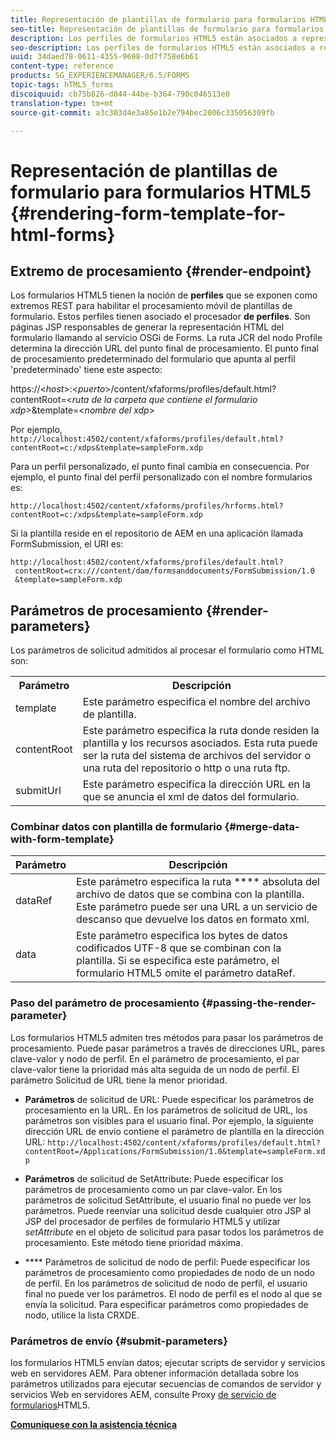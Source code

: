 ```yaml
---
title: Representación de plantillas de formulario para formularios HTML5
seo-title: Representación de plantillas de formulario para formularios HTML5
description: Los perfiles de formularios HTML5 están asociados a representaciones de perfiles. Los procesamientos de perfiles son páginas JSP responsables de generar una representación HTML del formulario llamando al servicio OSGi de Forms.
seo-description: Los perfiles de formularios HTML5 están asociados a representaciones de perfiles. Los procesamientos de perfiles son páginas JSP responsables de generar una representación HTML del formulario llamando al servicio OSGi de Forms.
uuid: 34daed78-0611-4355-9698-0d7f758e6b61
content-type: reference
products: SG_EXPERIENCEMANAGER/6.5/FORMS
topic-tags: hTML5_forms
discoiquuid: cb75b826-d044-44be-b364-790c046513e0
translation-type: tm+mt
source-git-commit: a3c303d4e3a85e1b2e794bec2006c335056309fb

---
```



# Representación de plantillas de formulario para formularios HTML5 {#rendering-form-template-for-html-forms}

## Extremo de procesamiento {#render-endpoint}

Los formularios HTML5 tienen la noción de **perfiles** que se exponen como extremos REST para habilitar el procesamiento móvil de plantillas de formulario. Estos perfiles tienen asociado el procesador **de perfiles**. Son páginas JSP responsables de generar la representación HTML del formulario llamando al servicio OSGi de Forms. La ruta JCR del nodo Profile determina la dirección URL del punto final de procesamiento. El punto final de procesamiento predeterminado del formulario que apunta al perfil &#39;predeterminado&#39; tiene este aspecto:

https://&lt;*host*>:&lt;*puerto*>/content/xfaforms/profiles/default.html?contentRoot=&lt;*ruta de la carpeta que contiene el formulario xdp*>&amp;template=&lt;*nombre del xdp*>

Por ejemplo, `http://localhost:4502/content/xfaforms/profiles/default.html?contentRoot=c:/xdps&template=sampleForm.xdp`

Para un perfil personalizado, el punto final cambia en consecuencia. Por ejemplo, el punto final del perfil personalizado con el nombre formularios es:

`http://localhost:4502/content/xfaforms/profiles/hrforms.html?contentRoot=c:/xdps&template=sampleForm.xdp`

Si la plantilla reside en el repositorio de AEM en una aplicación llamada FormSubmission, el URI es:

```
http://localhost:4502/content/xfaforms/profiles/default.html?
 contentRoot=crx:///content/dam/formsanddocuments/FormSubmission/1.0
 &template=sampleForm.xdp
```

## Parámetros de procesamiento {#render-parameters}

Los parámetros de solicitud admitidos al procesar el formulario como HTML son:

<table>
 <tbody>
  <tr>
   <th><strong>Parámetro </strong></th>
   <th><strong>Descripción</strong></th>
  </tr>
  <tr>
   <td>template<br /> </td>
   <td>Este parámetro especifica el nombre del archivo de plantilla.<br /> </td>
  </tr>
  <tr>
   <td>contentRoot<br /> </td>
   <td>Este parámetro especifica la ruta donde residen la plantilla y los recursos asociados. Esta ruta puede ser la ruta del sistema de archivos del servidor o una ruta del repositorio o http o una ruta ftp.<br /> </td>
  </tr>
  <tr>
   <td>submitUrl<br /> </td>
   <td>Este parámetro especifica la dirección URL en la que se anuncia el xml de datos del formulario.<br /> </td>
  </tr>
 </tbody>
</table>

### Combinar datos con plantilla de formulario {#merge-data-with-form-template}

| Parámetro | Descripción |
|---|---|
| dataRef | Este parámetro especifica la ruta **** absoluta del archivo de datos que se combina con la plantilla. Este parámetro puede ser una URL a un servicio de descanso que devuelve los datos en formato xml. |
| data | Este parámetro especifica los bytes de datos codificados UTF-8 que se combinan con la plantilla. Si se especifica este parámetro, el formulario HTML5 omite el parámetro dataRef. |

### Paso del parámetro de procesamiento {#passing-the-render-parameter}

Los formularios HTML5 admiten tres métodos para pasar los parámetros de procesamiento. Puede pasar parámetros a través de direcciones URL, pares clave-valor y nodo de perfil. En el parámetro de procesamiento, el par clave-valor tiene la prioridad más alta seguida de un nodo de perfil. El parámetro Solicitud de URL tiene la menor prioridad.

* **Parámetros** de solicitud de URL: Puede especificar los parámetros de procesamiento en la URL. En los parámetros de solicitud de URL, los parámetros son visibles para el usuario final. Por ejemplo, la siguiente dirección URL de envío contiene el parámetro de plantilla en la dirección URL: `http://localhost:4502/content/xfaforms/profiles/default.html?contentRoot=/Applications/FormSubmission/1.0&template=sampleForm.xdp`

* **Parámetros** de solicitud de SetAttribute: Puede especificar los parámetros de procesamiento como un par clave-valor. En los parámetros de solicitud SetAttribute, el usuario final no puede ver los parámetros. Puede reenviar una solicitud desde cualquier otro JSP al JSP del procesador de perfiles de formulario HTML5 y utilizar *setAttribute* en el objeto de solicitud para pasar todos los parámetros de procesamiento. Este método tiene prioridad máxima.

* **** Parámetros de solicitud de nodo de perfil: Puede especificar los parámetros de procesamiento como propiedades de nodo de un nodo de perfil. En los parámetros de solicitud de nodo de perfil, el usuario final no puede ver los parámetros. El nodo de perfil es el nodo al que se envía la solicitud. Para especificar parámetros como propiedades de nodo, utilice la lista CRXDE.

### Parámetros de envío {#submit-parameters}

los formularios HTML5 envían datos; ejecutar scripts de servidor y servicios web en servidores AEM. Para obtener información detallada sobre los parámetros utilizados para ejecutar secuencias de comandos de servidor y servicios Web en servidores AEM, consulte Proxy [de servicio de formularios](/help/forms/using/service-proxy.md)HTML5.

**[Comuníquese con la asistencia técnica](https://www.adobe.com/account/sign-in.supportportal.html)**
